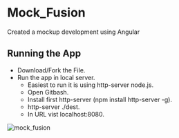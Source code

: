 # Mock_Fusion
Created a mockup development using Angular 

## Running the App
* Download/Fork the File.
* Run the app in local server.
  * Easiest to run it is using http-server node.js.
  * Open Gitbash.
  * Install first http-server (npm install http-server -g).
  * http-server ./dest.
  * In URL vist localhost:8080.

![mock_fusion](https://user-images.githubusercontent.com/8010888/27664295-9bae7f26-5c1b-11e7-8c6b-695e5e509bd9.png)
